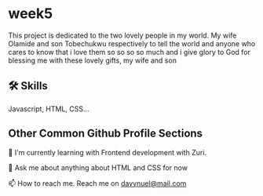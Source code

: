  # week5

This project is dedicated to the two lovely people in my world. My wife Olamide and son Tobechukwu respectively to tell the world and anyone who cares to know that i love them so so so so much and i give glory to God for blessing me with these lovely gifts, my wife and son

## 🛠 Skills
Javascript, HTML, CSS...

## Other Common Github Profile Sections

🧠 I'm currently learning with Frontend development with Zuri.


💬 Ask me about anything about HTML and CSS for now

📫 How to reach me. Reach me on davynuel@mail.com



